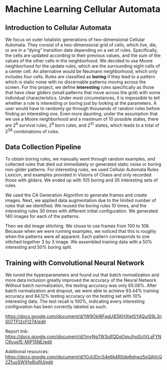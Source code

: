 # Machine Learning Cellular Automata

## Introduction to Cellular Automata
We focus on outer totalistic generations of two-dimensional Cellular Automata. They consist of a two-dimensional grid of cells, which live, die, or are in a “dying” transition date depending on a set of rules. Specifically, the cells are updated according to their previous values, and the sum of the values of the other cells in the neighborhood. We decided to use Moore neighborhood for the update rules, which are the surrounding eight cells of a center cell. An alternative would be Neumann neighborhood, which only includes four cells. Rules are classified as **boring** if they lead to a pattern which is static noise with no discernable patterns moving across the screen. For this project, we define **interesting** rules specifically as those that have clear gliders (small patterns that move across the grid) with some individual characteristics. Under most circumstances, it is impossible to tell whether a rule is interesting or boring just by looking at the parameters. A user would have to randomly go through thousands of random rules before finding an interesting one. Even more daunting, under the assumption that we use a Moore neighborhood and a maximum of 10 possible states, there are 2<sup>9</sup> survival rules, 2<sup>9</sup> born rules, and 2<sup>10</sup> states, which leads to a total of 2<sup>28</sup> combinations of rules. 

## Data Collection Pipeline
To obtain boring rules, we manually went through random examples, and collected rules that died out immediately or generated static noise or boring non-glider patterns. For interesting rules, we used Cellular Automata Rules Lexicon, and examples provided in Visions of Chaos and only recorded those with gliders. We ended up with 105 boring and 35 interesting sets of rules. 

We used the CA Generation Algorithm to generate frames and create images. Next, we applied data augmentation due to the limited number of rules that we identified. We reused the boring rules 10 times, and the interesting rules 30 times with different initial configuration. We generated 140 images for each of the patterns. 

Then we did image stitching. We chose to use frames from 100 to 108. Because when we were running examples, we noticed that this is roughly when the patterns were all apparent. Each pattern corresponds to one stitched together 3 by 3 image. We assembled training data with a 50% interesting and 50% boring split. 

## Training with Convolutional Neural Network 
We tuned the hyperparameters and found out that batch normalization and more data inclusion greatly improved the accuracy of the Neural Network. Without batch normalization, the testing accuracy was only 65.08%. After batch normalization and dropout, we were able to achieve 93.44% training accuracy and 84.12% testing accuracy on the testing set with 10% interesting data. The test recall is 100%, indicating every interesting configuration has been correctly labeled as such. 



https://docs.google.com/document/d/1W9Okl6FagUjE5KHXleISY4QuIS9L3nS07TFt2cFl274/edit


Report link: https://docs.google.com/document/d/1myNg7W3ulfQDqOqyJhoGctVLsFYNC6vusfE-MiP15NE/edit

Additional resources: https://docs.google.com/document/d/1OJUDrcS4e6k4R0dp6ehwz5xQAVcQ2ZfuoSWXfg6luRU/edit

